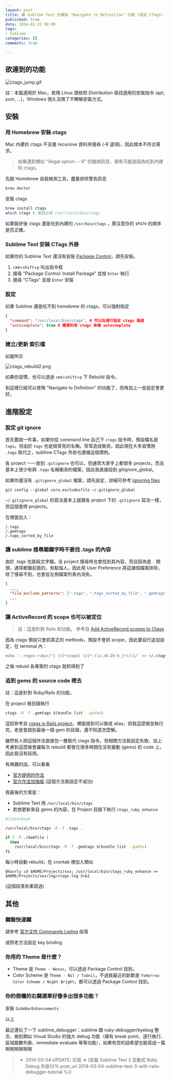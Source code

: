 ```yaml
---
layout: post
title: 讓 Sublime Text 也擁有 "Navigate to Definition" 功能 (設定 CTags)
published: true
date: 2014-02-23 08:09
tags:
- Sublime
categories: []
comments: true

---
```

## 欲達到的功能

![ctags_jump.gif](http://user-image.logdown.io/user/82/blog/82/post/179064/WK22LRuEQWau88zDMUD7_ctags_jump.gif)

註：本篇適用於 Mac，若用 Linux 請依照 Distribution 尋找適用的安裝指令 (apt, yum, ...)，Windows 很久沒用了不瞭解安裝方式。

## 安裝

### 用 Homebrew 安裝 ctags

Mac 內建的 ctags 不支援 recursive 資料夾搜尋 (-R 選項)，因此根本不符合需求。

> 如果遇到類似 "illegal option -- R" 的錯誤訊息，很有可能是因為吃到內建的 ctags。

先跑 Homebrew 自我檢測工具，盡量排除警告訊息

``` bash
brew doctor
```

安裝 ctags

``` bash
brew install ctags
which ctags # 應該出現 /usr/local/bin/ctags
```

如果裝好後 ctags 還是吃到內建的 `/usr/bin/ctags` ，需注意你的 `$PATH` 的順序是否正確。

### Sublime Text 安裝 CTags 外掛

如果你的 Sublime Text 還沒有安裝 [Package Control](https://sublime.wbond.net/installation)，請先安裝。

1. `cmd`+`shift`+`p` 叫出指令框
2. 搜尋 "Package Control: Install Package" 並按 `Enter` 執行
3. 搜尋 "CTags" 並按 `Enter` 安裝

### 設定

如果 Sublime 還是吃不到 homebrew 的 ctags，可以強制指定

``` json 選單 Sublime Text > Preferences > Package Settings > Ctags > Settings - User
{
  "command": "/usr/local/bin/ctags", # 可以在這行指定 ctags 路徑
  "autocomplete": true # 順便利用 ctags 來做 autocomplete
}
```

### 建立/更新 索引檔

如圖所示

![ctags_rebuild2.png](https://lh6.googleusercontent.com/-Nr27Hm4LWyU/UwjQu8icQ8I/AAAAAAAABqc/il-aXEUBGAs/w1073-h804-no/ctags_rebuild2.png)

如果你習慣，也可以透過 `cmd`+`shift`+`p` 下 Rebuild 指令。

到這裡已經可以使用 "Navigate to Definition" 的功能了，但再加上一些設定會更好。

## 進階設定

### 設定 git ignore

首先要說一件事，如果你從 command line 自己下 `ctags` 指令時，預設檔名是 `tags`。但由於 `tags` 也是很常見的名稱，常常造成衝突，因此現在大多習慣用 `.tags` 取代之，sublime CTags 外掛也遵循這個慣例。

各 project 一一放到 `.gitignore` 也可以，但通常大家手上都很多 projects，而且基本上很少有與 `.tags` 名稱衝突的檔案，因此我直接設到 gitignore_global。

如果你還沒有 `.gitignore_global` 檔案，請先設定，詳細可參考 [Ignoring files](https://help.github.com/articles/ignoring-files)

    git config --global core.excludesfile ~/.gitignore_global

`~/.gitignore_global` 的寫法基本上就跟各 project 下的 `.gitignore` 寫法一樣，但這個會跨 projects。

在裡面加入：

    /.tags
    /.gemtags
    /.tags_sorted_by_file

### 讓 sublime 搜尋關鍵字時不要找 .tags 的內容

由於 .tags 也是純文字檔，全 project 搜尋時也會找到其內容，而且因為是 `.` 開頭，通常都蠻前面的，有點惱人。因此用 User Preference 將這幾個檔案排除，除了搜尋不到，也會從左側檔案列表內消失。

``` json 選單 Sublime Text > Prefences > Settings - User
{
  ...,
  "file_exclude_patterns": [".tags", ".tags_sorted_by_file", ".gemtags"],
  ...
}
```

### 讓 ActiveRecord 的 scope 也可以被定位

> 註：這是針對 Rails 的功能。
> 參考自 [Add ActiveRecord scopes to Ctags](https://coderwall.com/p/ycql_q)

因為 ctags 預設只會抓真正的 methods，預設不會抓 scope，因此要自行追加設定，在 terminal 內：

``` bash
echo '--regex-ruby=/^[ \t]*scope[ \t]*:([a-zA-Z0-9_]+)/\1/' >> ~/.ctags
```

之後 rebuid 各專案的 ctags 就抓得到了

### 追到 gems 的 source code 裡去

註：這是針對 Ruby/Rails 的功能。

在 project 根目錄執行

``` bash
ctags -R -f .gemtags $(bundle list --paths)
```

這招參考自 [ctags in Rails project](https://coderwall.com/p/du_sgq)，裡面提到可以做成 alias，但我這麼做並執行完，老是會跳到最後一個 gem 的目錄，還不知道怎麼解。

雖然有人把這個作法直接包一層取代 ctags 指令，但相關方法我設定失敗，加上考慮到這麼做會讓每次 rebuild 都會花很多時間在沒有變動 (gems) 的 code 上，因此我沒有採用。

有興趣的話，可以看看

* [官方提供的作法](https://github.com/SublimeText/CTags#usage)
* [官方作法加強版](http://thunderboltlabs.com/blog/2013/11/19/efficiency-with-sublime-text-and-ruby/) (這個方法我設定不成功)

我最後的方案是：

* Sublime Text 用 `/usr/local/bin/ctags`
* 若想更新來自 gems 的內容，在 Project 目錄下執行 `ctags_ruby_enhance`

``` bash ctags_ruby_enhance # (放在 PATH 可吃到的目錄下)
#!/bin/bash

/usr/local/bin/ctags -R -f .tags .

if [ -f ./Gemfile ]
  then
    /usr/local/bin/ctags -R -f .gemtags $(bundle list --paths)
fi
```

每小時自動 rebuild，在 crontab 裡加入類似

    @hourly cd $HOME/Projects/xxx; /usr/local/bin/ctags_ruby_enhance >> $HOME/Projects/xxx/log/ctags.log 2>&1

(這個段落有重寫過)

## 其他

### 鍵盤快速鍵

請參考 [官方文件 Commands Listing](https://github.com/SublimeText/CTags#commands-listing) 段落

或照老方法設定 key binding

### 你用的 Theme 是什麼？

* Theme 是 `Theme - Nexus`，可以透過 Package Control 找到。
* Color Scheme 是 `Theme - Nil / Tubnil`，不過我最近的新歡是 `Tomorrow Color Scheme / Night Bright`，都可以透過 Package Control 找到。

### 你的側欄的右鍵選單好像多出很多功能？

安裝 `SideBarEnhancements`

以上

最近還玩了一下 sublime_debugger：sublime 跟 ruby-debugger/byebug 整合，做到類似 Visual Studio 的強大 debug 功能（擁有 break point、逐行執行、區域變數列表、immediate evaluate 等等功能），如果有空的話希望也能寫成一篇啊啊啊啊啊啊

> * 2014-03-04 UPDATE: 已寫 => [安裝 Sublime Text 3 互動式 Ruby Debug 外掛]({% post_url 2014-03-04-sublime-text-3-with-rails-debugger-tutorial %})
